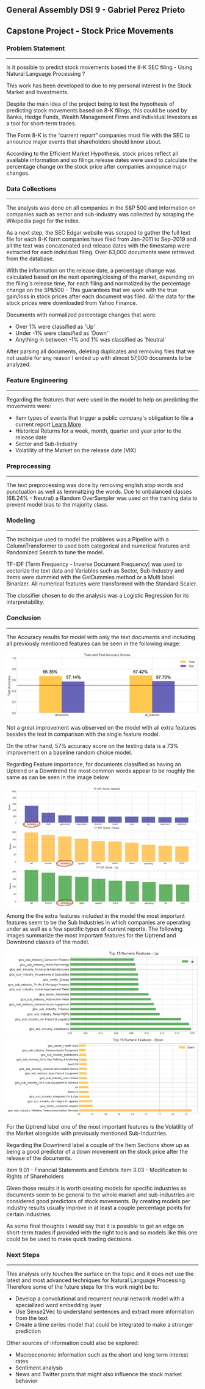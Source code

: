 ## General Assembly DSI 9 - Gabriel Perez Prieto
## Capstone Project - Stock Price Movements

### Problem Statement
---
Is it possible to predict stock movements based the 8-K SEC filing - Using Natural Language Processing ?

This work has been developed to due to my personal interest in the Stock Market and Investments.

Despite the main idea of the project being to test the hypothesis of predicting stock movements based
on 8-K filings, this could be used by Banks, Hedge Funds, Wealth Management Firms and Individual Investors
as a tool for short-term trades.

The Form 8-K is the “current report” companies must file with the SEC to announce major events that
shareholders should know about.

According to the Efficient Market Hypothesis, stock prices reflect all available information and so
filings release dates were used to calculate the percentage change on the stock price after companies
announce major changes.

### Data Collections
---
The analysis was done on all companies in the S&P 500 and information on companies such as sector and
sub-industry was collected by scraping the Wikipedia page for the index.

As a next step, the SEC Edgar website was scraped to gather the full text file for each 8-K form
companies have filed from Jan-2011 to Sep-2019 and all the text was concatenated and release dates with
the timestamp were extracted for each individual filing. Over 63,000 documents were retrieved from the database.

With the information on the release date, a percentage change was calculated based on the next opening/closing
of the market, depending on the filing's release time, for each filing and normalized by the percentage
change on the SP&500 - This guarantees that we work with the true gain/loss in stock prices after each
document was filed. All the data for the stock prices were downloaded from Yahoo Finance.

Documents with normalized percentage changes that were:
- Over 1% were classified as 'Up'
- Under -1% were classified as 'Down'
- Anything in between -1% and 1% was classified as 'Neutral'

After parsing all documents, deleting duplicates and removing files that we not usable for any reason I ended
up with almost 57,000 documents to be analyzed.

### Feature Engineering
---
Regarding the features that were used in the model to help on predicting the movements were:
- Item types of events that trigger a public company's obligation to file a current report [Learn More](https://www.sec.gov/fast-answers/answersform8khtm.html)
- Historical Returns for a week, month, quarter and year prior to the release date
- Sector and Sub-Industry
- Volatility of the Market on the release date (VIX)

### Preprocessing
---
The text preprocessing was done by removing english stop words and punctuation as well as lemmatizing the words.
Due to unbalanced classes (68.24% - Neutral) a Random OverSampler was used on the training data to prevent model bias
to the majority class.

### Modeling
---
The technique used to model the problems was a Pipeline with a ColumnTransformer to used both categorical and
numerical features and Randomized Search to tune the model.

TF-IDF (Term Frequency - Inverse Document Frequency) was used to vectorize the text data and Variables such as
Sector, Sub-Industry and Items were dummied with the GetDummies method or a Multi label Binarizer.
All numerical features were transformed with the Standard Scaler.

The classifier chosen to do the analysis was a Logistic Regression for its interpretability.

### Conclusion
---
The Accuracy results for model with only the text documents and including all previously mentioned features
can be seen in the following image:

![Train and Test Accuracy](./images/results.png)

Not a great improvement was observed on the model with all extra features besides the text in comparison with
the single feature model.

On the other hand, 57% accuracy score on the testing data is a 73% improvement on a baseline random choice model.

Regarding Feature importance, for documents classified as having an Uptrend or a Downtrend the most common words
appear to be roughly the same as can be seen in the image below.

![Most Common Words](./images/words.png)

Among the the extra features included in the model the most important features seem to be the Sub Industries in
which companies are operating under as well as a few specific types of current reports. The following images summarize
the most important features for the Uptrend and Downtrend classes of the model.

![Important Features - Up](./images/up.png)
![Important Features - Down](./images/down.png)

For the Uptrend label one of the most important features is the Volatility of the Market alongside with previously
mentioned Sub-Industries.

Regarding the Downtrend label a couple of the Item Sections show up as being a good predictor of a down movement on
the stock price after the release of the documents.

Item 9.01 - Financial Statements and Exhibits
Item 3.03 - Modification to Rights of Shareholders

Given those results it is worth creating models for specific industries as documents seem to be general
to the whole market and sub-industries are considered good predictors of stock movements. By creating models
per industry results usually improve in at least a couple percentage points for certain industries.

As some final thoughts I would say that it is possible to get an edge on short-term trades if provided with
the right tools and so models like this one could be be used to make quick trading decisions.

### Next Steps
---
This analysis only touches the surface on the topic and it does not use the latest and most advanced techniques for
Natural Language Processing. Therefore some of the future steps for this work might be to:

- Develop a convolutional and recurrent neural network model with a specialized word embedding layer
- Use Sense2Vec to understand sentences and extract more information from the text
- Create a time series model that could be integrated to make a stronger prediction

Other sources of information could also be explored:
- Macroeconomic information such as the short and long term interest rates
- Sentiment analysis
- News and Twitter posts that might also influence the stock market behavior
